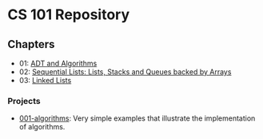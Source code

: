 # CS 101 Repository

## Chapters
* 01: [ADT and Algorithms](README.md)
* 02: [Sequential Lists: Lists, Stacks and Queues backed by Arrays](../02-sequential-lists/README.md)
* 03: [Linked Lists](../03-linked-lists/README.md)

### Projects
* [001-algorithms](001-algorithms/README.md): Very simple examples that illustrate the implementation of algorithms.
